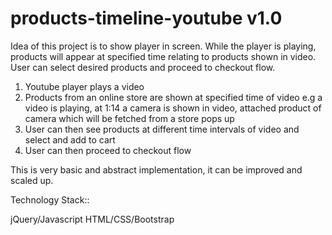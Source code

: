 # products-timeline-youtube v1.0
Idea of this project is to show player in screen. While the player is playing, products will appear at specified time relating to products shown in video. User can select desired products and proceed to checkout flow.


1. Youtube player plays a video
2. Products from an online store are shown at specified time of video e.g a video is playing, at 1:14 a camera is shown in video, attached product of camera which will be fetched from a store pops up
3. User can then see products at different time intervals of video and select and add to cart
4. User can then proceed to checkout flow

This is very basic and abstract implementation, it can be improved and scaled up. 

Technology Stack::

jQuery/Javascript
HTML/CSS/Bootstrap
